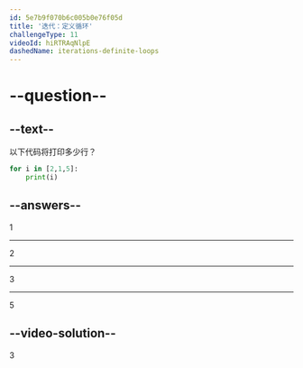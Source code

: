 ```yaml
---
id: 5e7b9f070b6c005b0e76f05d
title: '迭代：定义循环'
challengeType: 11
videoId: hiRTRAqNlpE
dashedName: iterations-definite-loops
---
```


# --question--

## --text--

以下代码将打印多少行？

```python
for i in [2,1,5]:
    print(i)
```

## --answers--

1

---

2

---

3

---

5

## --video-solution--

3

